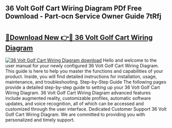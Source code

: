 ## 36 Volt Golf Cart Wiring Diagram PDf Free Download - Part-ocn Service Owner Guide 7tRfj

# <h2><a href="http://dfkme2.blite.top/?on=36+Volt+Golf+Cart+Wiring+Diagram">🔗Download New 👉🔴 36 Volt Golf Cart Wiring Diagram</a></h2>

[![36 Volt Golf Cart Wiring Diagram download](https://i.imgur.com/lujVjoI.png)](http://dfkme2.blite.top/?on=36+Volt+Golf+Cart+Wiring+Diagram)
Hello and welcome to the user manual for your newly configured 36 Volt Golf Cart Wiring Diagram. This guide is here to help you master the functions and capabilities of your product. Inside, you will find detailed instructions for installation, usage, maintenance, and troubleshooting. Step-by-Step Guide The following pages provide a detailed step-by-step guide to setting up your 36 Volt Golf Cart Wiring Diagram. 36 Volt Golf Cart Wiring Diagram advanced features include augmented reality, customizable profiles, automatic software updates, and voice recognition, all of which can be accessed and customized through the user interface. Dedicated Customer Support 36 Volt Golf Cart Wiring Diagram. We are committed to providing you with personalized and timely support.
